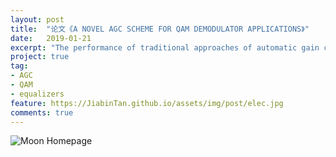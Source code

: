 ```yaml
---
layout: post
title:  "论文《A NOVEL AGC SCHEME FOR QAM DEMODULATOR APPLICATIONS》"
date:   2019-01-21
excerpt: "The performance of traditional approaches of automatic gain control (AGC) will be seriously degraded by intersymbol interference (ISI)."
project: true
tag:
- AGC 
- QAM
- equalizers
feature: https://JiabinTan.github.io/assets/img/post/elec.jpg
comments: true
---
```


![Moon Homepage](https://cloud.githubusercontent.com/assets/754514/14509720/61c61058-01d6-11e6-93ab-0918515ecd56.png)    
    
